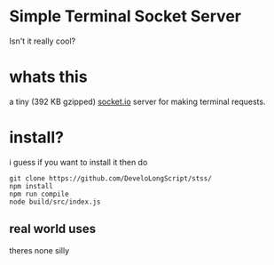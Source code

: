 # Simple Terminal Socket Server
Isn't it really cool?

# whats this
a tiny (392 KB gzipped) [socket.io](https://socket.io) server for making terminal requests.

# install?
i guess if you want to install it then do 
```
git clone https://github.com/DeveloLongScript/stss/
npm install
npm run compile
node build/src/index.js
```

## real world uses
theres none silly
